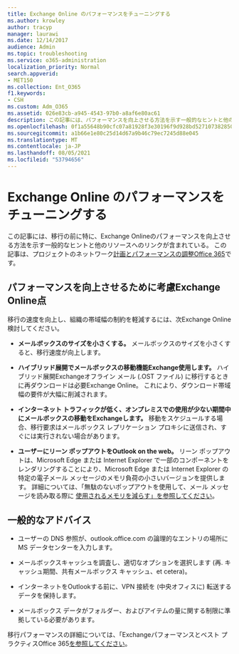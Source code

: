 ```yaml
---
title: Exchange Online のパフォーマンスをチューニングする
ms.author: krowley
author: tracyp
manager: laurawi
ms.date: 12/14/2017
audience: Admin
ms.topic: troubleshooting
ms.service: o365-administration
localization_priority: Normal
search.appverid:
- MET150
ms.collection: Ent_O365
f1.keywords:
- CSH
ms.custom: Adm_O365
ms.assetid: 026e83cb-a945-4543-97b0-a8af6e80ac61
description: この記事には、パフォーマンスを向上させる方法を示す一般的なヒントと他のリソースへのリンクExchange Online。
ms.openlocfilehash: 0f1a55648b90cfc07a81928f3e30196f9d928bd5271073828500e58138a4007c
ms.sourcegitcommit: a1b66e1e80c25d14d67a9b46c79ec7245d88e045
ms.translationtype: MT
ms.contentlocale: ja-JP
ms.lasthandoff: 08/05/2021
ms.locfileid: "53794656"
---
```

# <a name="tune-exchange-online-performance"></a>Exchange Online のパフォーマンスをチューニングする

この記事には、移行の前に特に、Exchange Onlineのパフォーマンスを向上させる方法を示す一般的なヒントと他のリソースへのリンクが含まれている。 この記事は、プロジェクトのネットワーク[計画とパフォーマンスの調整Office 365](./network-planning-and-performance.md)です。
   
## <a name="things-to-consider-in-order-to-improve-exchange-online-performance"></a>パフォーマンスを向上させるために考慮Exchange Online点

移行の速度を向上し、組織の帯域幅の制約を軽減するには、次Exchange Online検討してください。
  
- **メールボックスのサイズを小さくする。** メールボックスのサイズを小さくすると、移行速度が向上します。 
    
- **ハイブリッド展開でメールボックスの移動機能Exchange使用します。** ハイブリッド展開Exchangeオフライン メール (.OST ファイル) に移行するときに再ダウンロードは必要Exchange Online。 これにより、ダウンロード帯域幅の要件が大幅に削減されます。 
    
- **インターネット トラフィックが低く、オンプレミスでの使用が少ない期間中にメールボックスの移動をExchangeします。** 移動をスケジュールする場合、移行要求はメールボックス レプリケーション プロキシに送信され、すぐには実行されない場合があります。 
    
- **ユーザーにリーン ポップアウトをOutlook on the web。** リーン ポップアウトは、Microsoft Edge または Internet Explorer で一部のコンポーネントをレンダリングすることにより、Microsoft Edge または Internet Explorer の特定の電子メール メッセージのメモリ負荷の小さいバージョンを提供します。 詳細については、「無駄のないポップアウトを使用して、メール メッセージを読み取る際に [使用されるメモリを減らす」を参照してください](https://support.office.com/article/a6d6ba01-2562-4c3d-a8f1-78748dd506cf)。


## <a name="general-advice"></a>一般的なアドバイス

- ユーザーの DNS 参照が、outlook.office.com の論理的なエントリの場所に MS データセンターを入力します。

- メールボックスキャッシュを調査し、適切なオプションを選択します (再. キャッシュ期間、共有メールボックス キャッシュ、et cetera)。

- インターネットをOutlookする前に、VPN 接続を (中央オフィスに) 転送するデータを保持します。

- メールボックス データがフォルダー、およびアイテムの量に関する制限に準拠している必要があります。
    
移行パフォーマンスの詳細については、「Exchangeパフォーマンスとベスト プラクティスOffice 365[を参照してください](https://support.office.com/article/d9acb371-fd6c-4c14-aa8e-db5cbe39aa57)。
